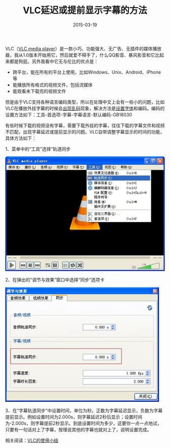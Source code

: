 ﻿---
title: "VLC延迟或提前显示字幕的方法"
date: 2015-03-19
categories: 
  - "software_programming"
tags: 
  - "vlc"
  - "字幕"
---

VLC（[VLC media player](http://www.jfsay.com/archives/884.html)）是一款小巧、功能强大、无广告、无插件的媒体播放器，我从1.0版本开始用它，然后就爱不释手了，什么QQ影音、暴风影音和它比起来都是狗屁。另外我看中它无与伦比的优点是：

- 跨平台，能在所有的平台上使用，比如Windows、Unix、Android、iPhone等
- 能播放所有格式的视频文件，包括流媒体
- 能观看未下载完的视频文件

但是由于VLC支持各种语言编码类型，所以在处理中文上会有一些小的问题，比如VLC在播放外挂字幕的时候会[出现乱码](http://www.jfsay.com/archives/247.html)现象，解决方法是[设置字体](http://www.jfsay.com/archives/884.html)和编码。编码的设置方法如下：工具-首选项-字幕-字幕语言-默认编码-GB18030

有些时候下载的视频没有字幕，需要下载外挂的字幕，往往下载的字幕文件和视频不匹配，出现字幕延迟或提前显示的问题。VLC自带调整字幕显示的时间的功能，具体方法如下：

1、菜单中的“工具”选择“轨道同步

![1](/images/16675209479_7a290b4d7f_z.jpg)

2、在弹出的“调节与效果”窗口中选择“同步”选项卡

![2](/images/16860307891_95c0405a4c_o.jpg)

3、在“字幕轨道同步”中设置时间，单位为秒。正数为字幕延迟显示，负数为字幕提前显示。例如设置时间为2.000s，则字幕延迟2秒后显示；设置时间为-2.000s，则字幕提前2秒显示。到底设置时间为多少，这要你一点一点地试，只要有一句话对上了字幕，按理说其他的字幕也就对上了，说明设置完成。

相关阅读：[VLC的使用小结](http://www.jfsay.com/archives/247.html)
